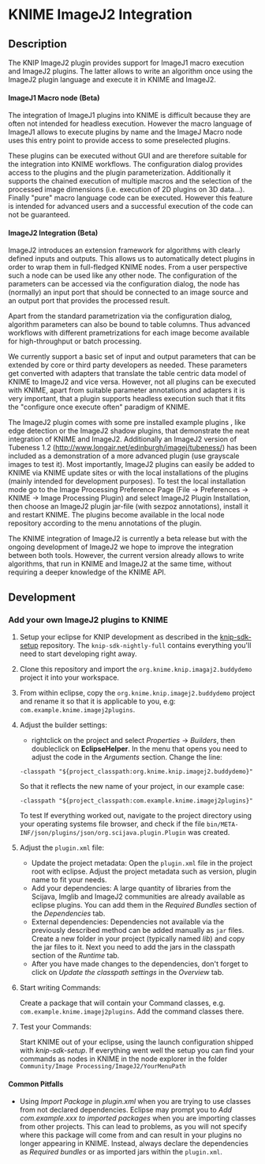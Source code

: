 KNIME ImageJ2 Integration
============

Description
----------

The KNIP ImageJ2 plugin provides support for ImageJ1 macro execution and ImageJ2
plugins. The latter allows to write an algorithm once using the ImageJ2 plugin
language and execute it in KNIME and ImageJ2.

#### ImageJ1 Macro node (Beta)

The integration of ImageJ1 plugins into KNIME is difficult because they are
often not intended for headless execution. However the macro language of ImageJ1
allows to execute plugins by name and the ImageJ Macro node uses this entry
point to provide access to some preselected plugins.

These plugins can be executed without GUI and are therefore suitable for the
integration into KNIME workflows. The configuration dialog provides access to
the plugins and the plugin parameterization. Additionally it supports the
chained execution of multiple macros and the selection of the processed image
dimensions (i.e. execution of 2D plugins on 3D data...). Finally "pure" macro
language code can be executed. However this feature is intended for advanced
users and a successful execution of the code can not be guaranteed.

#### ImageJ2 Integration (Beta)

ImageJ2 introduces an extension framework for algorithms with clearly defined
inputs and outputs. This allows us to automatically detect plugins in order to
wrap them in full-fledged KNIME nodes. From a user perspective such a node can
be used like any other node. The configuration of the parameters can be accessed
via the configuration dialog, the node has (normally) an input port that should
be connected to an image source and an output port that provides the processed
result.

Apart from the standard parametrization via the configuration dialog, algorithm
parameters can also be bound to table columns. Thus advanced workflows with
different prametrizations for each image become available for high-throughput or
batch processing.

We currently support a basic set of input and output parameters that can be
extended by core or third party developers as needed. These parameters get
converted with adapters that translate the table centric data model of KNIME to
ImageJ2 and vice versa. However, not all plugins can be executed with KNIME,
apart from suitable parameter annotations and adapters it is very important,
that a plugin supports headless execution such that it fits the "configure once
execute often" paradigm of KNIME.

The ImageJ2 plugin comes with some pre installed example plugins , like edge
detection or the ImageJ2 shadow plugins, that demonstrate the neat integration
of KNIME and ImageJ2. Additionally an ImageJ2 version of Tubeness 1.2
(http://www.longair.net/edinburgh/imagej/tubeness/) has been included as a
demonstration of a more advanced plugin (use grayscale images to test it). Most
importantly, ImageJ2 plugins can easily be added to KNIME via KNIME update sites
or with the local installations of the plugins (mainly intended for development
purposes). To test the local installation mode go to the Image Processing
Preference Page (File -> Preferences -> KNIME -> Image Processing Plugin) and
select ImageJ2 Plugin Installation, then choose an ImageJ2 plugin jar-file (with
sezpoz annotations), install it and restart KNIME. The plugins become available
in the local node repository according to the menu annotations of the plugin.

The KNIME integration of ImageJ2 is currently a beta release but with the
ongoing development of ImageJ2 we hope to improve the integration between both
tools. However, the current version already allows to write algorithms, that run
in KNIME and ImageJ2 at the same time, without requiring a deeper knowledge of
the KNIME API.

Development
-------------

### Add your own ImageJ2 plugins to KNIME
1. Setup your eclipse for KNIP development as described in
   the [knip-sdk-setup](https://github.com/knime-ip/knip-sdk-setup) repository.
   The ``knip-sdk-nightly-full`` contains everything you'll need to start developing right away.

2. Clone this repository and import the ``org.knime.knip.imagaj2.buddydemo`` project it into your workspace.

3. From within eclipse, copy the ``org.knime.knip.imagej2.buddydemo`` project
   and rename it so that it is applicable to you, e.g: ``com.example.knime.imagej2plugins``. 

3. Adjust the builder settings:
   - rightclick on the project and select _Properties_ -> _Builders_, then
   doubleclick on __EclipseHelper__. In the menu that opens you need to adjust
   the code in the _Arguments_ section. Change the line:
   ```
   -classpath "${project_classpath:org.knime.knip.imagej2.buddydemo}"
   ```
   So that it reflects the new name of your project, in our example case:
   ```
   -classpath "${project_classpath:com.example.knime.imagej2plugins}"
   ```
   To test If everything worked out, navigate to the project directory using
   your operating systems file browser, and check if the file
   ``bin/META-INF/json/plugins/json/org.scijava.plugin.Plugin`` was created.

5. Adjust the ``plugin.xml`` file:
   - Update the project metadata:
       Open the ``plugin.xml`` file in the project root with eclipse. Adjust the
       project metadata such as version, plugin name to fit your needs.
   - Add your dependencies:
       A large quantity of libraries from the Scijava, Imglib and ImageJ2
       communities are already available as eclipse plugins. You can add them
       in the _Required Bundles_ section of the _Dependencies_ tab.
   - External dependencies:
      Dependencies not available via the previously described method can be
      added manually as `jar` files. Create a new folder in your project
      (typically named _lib_) and copy the jar files to it. Next you need to add 
      the jars in the classpath section of the _Runtime_ tab.
   - After you have made changes to the dependencies, don't forget to click on
      _Update the classpath settings_ in the _Overview_ tab.

6. Start writing Commands:

   Create a package that will contain your Command
   classes, e.g. `com.example.knime.imagej2plugins`. Add the command classes
   there.

7. Test your Commands:

   Start KNIME out of your eclipse, using the launch
   configuration shipped with _knip-sdk-setup_. If everything went well the
   setup you can find your commands as nodes in KNIME in the node explorer in
   the folder `Community/Image Processing/ImageJ2/YourMenuPath`

#### Common Pitfalls

- Using _Import Package_ in _plugin.xml_ when you are trying to use classes from
  not declared dependencies. Eclipse may prompt you to _Add com.example.xxx to
  imported packages_ when you are importing classes from other projects.
  This can lead to problems, as you will not specify where this package will
  come from and can result in your plugins no longer appearing in KNIME.
  Instead, always declare the dependencies as _Required bundles_ or as imported
  jars within the `plugin.xml`.


